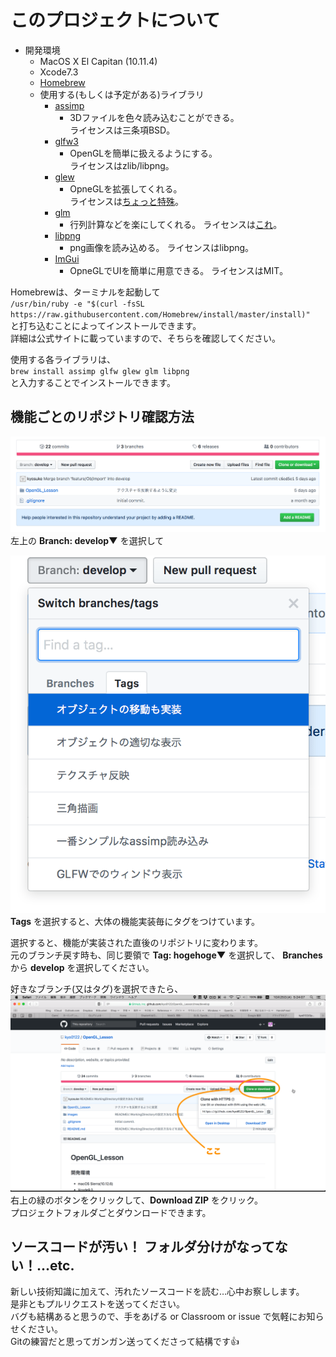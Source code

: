 # このプロジェクトについて
- 開発環境
  - MacOS X El Capitan (10.11.4)
  - Xcode7.3
  - [Homebrew](https://brew.sh/index_ja.html)
  - 使用する(もしくは予定がある)ライブラリ
    - [assimp](http://assimp.org)
      - 3Dファイルを色々読み込むことができる。  
        ライセンスは三条項BSD。
    - [glfw3](http://www.glfw.org)
      - OpenGLを簡単に扱えるようにする。  
        ライセンスはzlib/libpng。
    - [glew](http://glew.sourceforge.net)
      - OpneGLを拡張してくれる。  
        ライセンスは[ちょっと特殊](http://glew.sourceforge.net/glew.txt)。
    - [glm](https://www.opengl.org/sdk/libs/GLM/)
      - 行列計算などを楽にしてくれる。
        ライセンスは[これ](https://github.com/g-truc/glm/blob/master/manual.md#section0)。
    - [libpng](http://libpng.org/pub/png/libpng.html)
      - png画像を読み込める。
        ライセンスはlibpng。
    - [ImGui](https://github.com/ocornut/imgui)
      - OpneGLでUIを簡単に用意できる。
        ライセンスはMIT。

Homebrewは、ターミナルを起動して  
`/usr/bin/ruby -e "$(curl -fsSL https://raw.githubusercontent.com/Homebrew/install/master/install)"`  
と打ち込むことによってインストールできます。  
詳細は公式サイトに載っていますので、そちらを確認してください。  

使用する各ライブラリは、  
`brew install assimp glfw glew glm libpng`  
と入力することでインストールできます。  

## 機能ごとのリポジトリ確認方法

![いい感じに画像が表示されているはず！](/images/how_to_switch01.png)  
左上の **Branch: develop▼** を選択して

![でもこの文字が表示されてるってことは…](/images/how_to_switch02.png)  
**Tags** を選択すると、大体の機能実装毎にタグをつけています。

選択すると、機能が実装された直後のリポジトリに変わります。  
元のブランチ戻す時も、同じ要領で **Tag: hogehoge▼** を選択して、
**Branches** から **develop** を選択してください。

好きなブランチ(又はタグ)を選択できたら、  
![ダメだったってことだよね…](/images/how_to_clone01.png)  
右上の緑のボタンをクリックして、**Download ZIP** をクリック。  
プロジェクトフォルダごとダウンロードできます。


## ソースコードが汚い！ フォルダ分けがなってない！...etc.

新しい技術知識に加えて、汚れたソースコードを読む…心中お察しします。  
是非ともプルリクエストを送ってください。  
バグも結構あると思うので、手をあげる or Classroom or issue で気軽にお知らせください。  
Gitの練習だと思ってガンガン送ってくださって結構です:thumbsup:  
